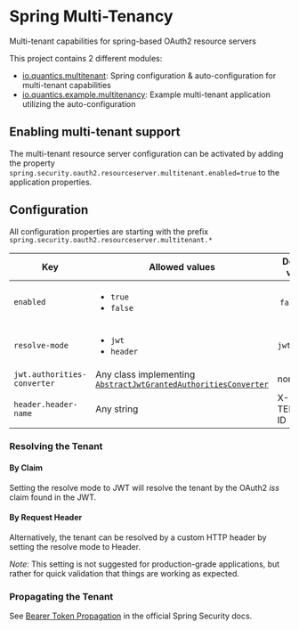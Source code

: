 # Spring Multi-Tenancy

Multi-tenant capabilities for spring-based OAuth2 resource servers

This project contains 2 different modules:
* [io.quantics.multitenant](src/main/java/io/quantics/multitenant): Spring configuration & auto-configuration for multi-tenant capabilities
* [io.quantics.example.multitenancy](src/main/java/io/quantics/example/multitenancy): Example multi-tenant application utilizing the auto-configuration


## Enabling multi-tenant support

The multi-tenant resource server configuration can be activated by adding the property
`spring.security.oauth2.resourceserver.multitenant.enabled=true`
to the application properties.

## Configuration

All configuration properties are starting with the prefix
`spring.security.oauth2.resourceserver.multitenant.*`

Key | Allowed values | Default value
--- | --- | --- 
`enabled` | <ul><li>`true`</li><li>`false`</li></ul> | `false`
`resolve-mode` | <ul><li>`jwt`</li><li>`header`</li></ul> | `jwt`
`jwt.authorities-converter` | Any class implementing [`AbstractJwtGrantedAuthoritiesConverter`](src/main/java/io/quantics/multitenant/config/oauth2/AbstractJwtGrantedAuthoritiesConverter.java) | none
`header.header-name` | Any string | X-TENANT-ID

### Resolving the Tenant

#### By Claim

Setting the resolve mode to JWT will resolve the tenant by the OAuth2 *iss* claim found in the JWT.


#### By Request Header

Alternatively, the tenant can be resolved by a custom HTTP header by setting the resolve mode to Header.

*Note:* This setting is not suggested for production-grade applications, but rather for quick validation that things are working as expected.


### Propagating the Tenant

See [Bearer Token Propagation](https://github.com/spring-projects/spring-security/blob/master/docs/manual/src/docs/asciidoc/_includes/servlet/oauth2/oauth2-resourceserver.adoc#oauth2resourceserver-bearertoken-resolver)
in the official Spring Security docs.